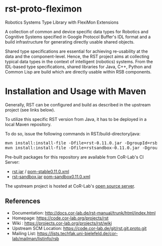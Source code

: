 rst-proto-fleximon
==================

Robotics Systems Type Library with FlexiMon Extensions

A collection of common and device specific data types for Robotics and Cognitive Systems specified in Google Protocol Buffer's IDL format and a build infrastructure for generating directly usable shared objects.

Shared type specifications are essential for achieving re-usability at the data and the component-level. Hence, the RST project aims at collecting typical data types in the context of intelligent (robotics) systems. From the IDL-based type specifications, shared libraries for Java, C++, Python and Common Lisp are build which are directly usable within RSB components.

Installation and Usage with Maven
=================================

Generally, RST can be configured and build as described in the upstream project (see links below).

To utilize this specific RST version from Java, it has to be deployed in a local Maven repository.

To do so, issue the following commands in RST/build-directory/java:

<pre>
mvn install:install-file -Dfile=rst-0.11.0.jar -DgroupId=rsb -DartifactId=rst-fleximon -Dversion=0.11-SNAPSHOT -Dpackaging=jar
mvn install:install-file -Dfile=rstsandbox-0.11.0.jar -DgroupId=rsb -DartifactId=rst-sandbox-fleximon -Dversion=0.11-SNAPSHOT -Dpackaging=jar
</pre>

Pre-built packages for this repository are available from CoR-Lab's CI Server:

* [rst.jar](https://ci.cor-lab.de/job/rst-fleximon/label=ubuntu_precise_64bit/lastSuccessfulBuild/artifact/build/java/rst-0.11.0.jar) / [pom-stable0.11.0.xml](https://ci.cor-lab.de/job/rst-fleximon/label=ubuntu_precise_64bit/lastSuccessfulBuild/artifact/build/java/pom-stable0.11.0.xml)
* [rst-sandbox.jar](https://ci.cor-lab.de/job/rst-fleximon/label=ubuntu_precise_64bit/lastSuccessfulBuild/artifact/build/java/rstsandbox-0.11.0.jar) [pom-sandbox0.11.0.xml](https://ci.cor-lab.de/job/rst-fleximon/label=ubuntu_precise_64bit/lastSuccessfulBuild/artifact/build/java/pom-sandbox0.11.0.xml)

The upstream project is hosted at CoR-Lab's [open source server](http://code.cor-lab.org/).

References
----------

* Documentation: http://docs.cor-lab.de/rst-manual/trunk/html/index.html
* Homepage: https://code.cor-lab.org/projects/rst
* Wiki : https://projects.cor-lab.org/projects/rst/wiki
* Upstream SCM Location: https://code.cor-lab.de/git/rst.git.proto.git
* Mailing List: https://lists.techfak.uni-bielefeld.de/cor-lab/mailman/listinfo/rsb


